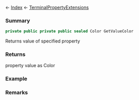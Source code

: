 ← [Index](Api-Index) ← [TerminalPropertyExtensions](Sandbox.ModAPI.Interfaces.TerminalPropertyExtensions)

### Summary

```csharp
private public private public sealed Color GetValueColor
```

Returns value of specified property

### Returns

property value as Color

### Example

### Remarks

